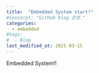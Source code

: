 ```yaml
---
title:  "Embedded System start!"
#iexcerpt: "GitHub blog 운영."
categories:
  - embedded
#tags:
#  - Blog
last_modified_at: 2021-03-15
---
```


Embedded System!!


